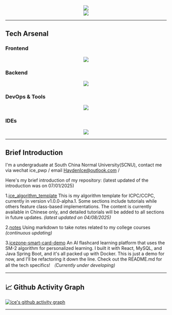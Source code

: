 <div align="center">
 <div align="center">
  <img src = "https://github-readme-stats.vercel.app/api?username=ICE-awa&locale=cn"/>
 </div>
 <div align = "center">
  <img src = "https://github-readme-stats.vercel.app/api/top-langs/?username=ICE-awa&layout=compact&langs_count=8"/>
 </div>
</div>

---

## Tech Arsenal

### Frontend

<div align = "center">
 <img src = "https://skillicons.dev/icons?i=html,css,js,ts,vue&perline=10"/>
</div>

### Backend

<div align = "center">
 <img src = "https://skillicons.dev/icons?i=java,mysql,spring,fastapi,maven&perline=10"/>
</div>

### DevOps & Tools

<div align = "center">
 <img src = "https://skillicons.dev/icons?i=anaconda,docker,git,github,latex,linux,nginx,powershell,ubuntu,debian&perline=10"/>
</div>

### IDEs

<div align = "center">
 <img src = "https://skillicons.dev/icons?i=idea,vscode,pycharm,sublime&perline=10"/>
</div>

---

## Brief Introduction

I'm a undergraduate at South China Normal University(SCNU), contact me via wechat ice_pwp / email HaydenIce@outlook.com /
 
Here's my brief introduction of my repository: (latest updated of the introduction was on 07/01/2025)

1.[ice_algorithm_template](https://github.com/ICE-awa/ice_algorithm_template) This is my algorithm template for ICPC/CCPC, currently in version v1.0.0-alpha.1. Some sections include tutorials while others feature class-based implementations. The content is currently available in Chinese only, and detailed tutorials will be added to all sections in future updates. *(latest updated on 04/08/2025)*

2.[notes](https://github.com/ICE-awa/notes) Using markdown to take notes related to my college courses *(continuous updating)*

3.[icezone-smart-card-demo](https://github.com/ICE-awa/icezone-smart-card-demo) An AI flashcard learning platform that uses the SM-2 algorithm for personalized learning. I built it with React, MySQL, and Java Spring Boot, and it's all packed up with Docker. This is just a demo for now, and I'll be refactoring it down the line. Check out the README.md for all the tech specifics! *（Currently under developing)*

---

## 📈 Github Activity Graph

[![ice's github activity graph](https://github-readme-activity-graph.vercel.app/graph?username=ICE-awa&theme=react-dark)](https://github.com/ICE-awa)

---
